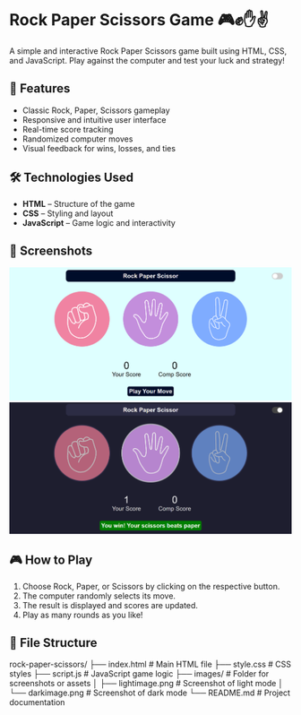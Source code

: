 # Rock Paper Scissors Game 🎮✊✋✌️

A simple and interactive Rock Paper Scissors game built using HTML, CSS, and JavaScript. Play against the computer and test your luck and strategy!

## 🚀 Features

- Classic Rock, Paper, Scissors gameplay
- Responsive and intuitive user interface
- Real-time score tracking
- Randomized computer moves
- Visual feedback for wins, losses, and ties

## 🛠️ Technologies Used

- **HTML** – Structure of the game
- **CSS** – Styling and layout
- **JavaScript** – Game logic and interactivity

## 📸 Screenshots

![Light Mode](./images/lightimage.png)
![Dark Mode](./images/darkimage.png)
## 🎮 How to Play

1. Choose Rock, Paper, or Scissors by clicking on the respective button.
2. The computer randomly selects its move.
3. The result is displayed and scores are updated.
4. Play as many rounds as you like!

## 📂 File Structure

rock-paper-scissors/
├── index.html         # Main HTML file
├── style.css          # CSS styles
├── script.js          # JavaScript game logic
├── images/            # Folder for screenshots or assets
│   ├── lightimage.png # Screenshot of light mode
│   └── darkimage.png  # Screenshot of dark mode
└── README.md          # Project documentation
